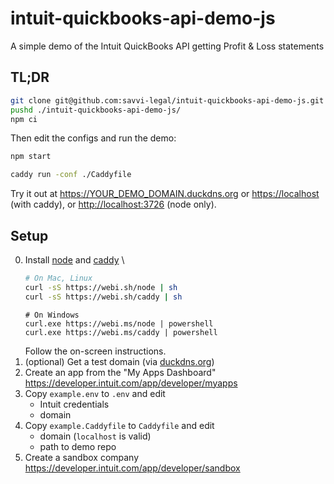 # intuit-quickbooks-api-demo-js

A simple demo of the Intuit QuickBooks API getting Profit &amp; Loss statements

## TL;DR

```bash
git clone git@github.com:savvi-legal/intuit-quickbooks-api-demo-js.git
pushd ./intuit-quickbooks-api-demo-js/
npm ci
```

Then edit the configs and run the demo:

```sh
npm start
```

```sh
caddy run -conf ./Caddyfile
```

Try it out at <https://YOUR_DEMO_DOMAIN.duckdns.org> or <https://localhost> (with caddy), or <http://localhost:3726> (node only).

## Setup

0. Install [node](https://webinstall.dev/node) and [caddy](https://webinstall.dev/caddy) \
    ```sh
    # On Mac, Linux
    curl -sS https://webi.sh/node | sh
    curl -sS https://webi.sh/caddy | sh
    ```
    ```pwsh
    # On Windows
    curl.exe https://webi.ms/node | powershell
    curl.exe https://webi.ms/caddy | powershell
    ```
    Follow the on-screen instructions.
1. (optional) Get a test domain (via [duckdns.org](https://duckdns.org))
2. Create an app from the "My Apps Dashboard" \
   https://developer.intuit.com/app/developer/myapps
3. Copy `example.env` to `.env` and edit
    - Intuit credentials
    - domain
4. Copy `example.Caddyfile` to `Caddyfile` and edit
    - domain (`localhost` is valid)
    - path to demo repo
5. Create a sandbox company \
   https://developer.intuit.com/app/developer/sandbox
